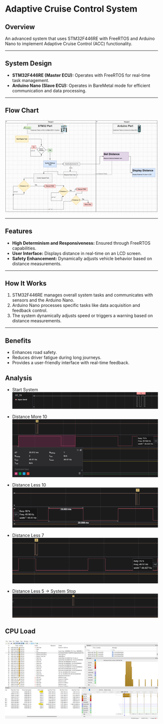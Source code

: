 # Adaptive Cruise Control System  

## Overview  
An advanced system that uses STM32F446RE with FreeRTOS and Arduino Nano to implement Adaptive Cruise Control (ACC) functionality.  

---

## System Design  
- **STM32F446RE (Master ECU):** Operates with FreeRTOS for real-time task management.  
- **Arduino Nano (Slave ECU):** Operates in BareMetal mode for efficient communication and data processing.  

---

## Flow Chart  
![Flow Chart](ACC.png)  

---

## Features  
- **High Determinism and Responsiveness:** Ensured through FreeRTOS capabilities.  
- **User Interface:** Displays distance in real-time on an LCD screen.  
- **Safety Enhancement:** Dynamically adjusts vehicle behavior based on distance measurements.  

---

## How It Works  
1. STM32F446RE manages overall system tasks and communicates with sensors and the Arduino Nano.  
2. Arduino Nano processes specific tasks like data acquisition and feedback control.  
3. The system dynamically adjusts speed or triggers a warning based on distance measurements.  

---

## Benefits  
- Enhances road safety.  
- Reduces driver fatigue during long journeys.  
- Provides a user-friendly interface with real-time feedback.  

## Analysis
- Start System
![Start System](CodeImplementation\Analayzer\systemstart.png)  

- Distance More 10 
![Distance10](CodeImplementation\Analayzer\12.png)  

- Distance Less 10 
![Distance7](CodeImplementation\Analayzer\7.png)  

- Distance Less 7 
![Distance6](CodeImplementation\Analayzer\6.png)  

- Distance Less 5  -> System Stop
![Distance4](CodeImplementation\Analayzer\4.png)  

## CPU Load

![Distance4](CodeImplementation\Analayzer\CPULoad.png)  